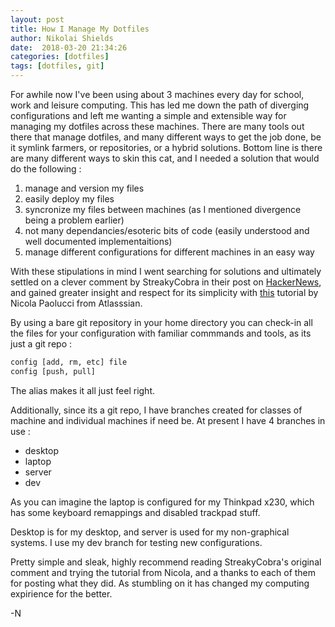 ```yaml
---
layout: post
title: How I Manage My Dotfiles 
author: Nikolai Shields
date:  2018-03-20 21:34:26
categories: [dotfiles]
tags: [dotfiles, git]
---
```


For awhile now I've been using about 3 machines every day for school, work and leisure computing.
This has led me down the path of diverging configurations and left me wanting a simple and extensible way for managing my dotfiles across these machines.
There are many tools out there that manage dotfiles, and many different ways to get the job done, be it symlink farmers, or repositories, or a hybrid solutions.
Bottom line is there are many different ways to skin this cat, and I needed a solution that would do the following :

1. manage and version my files
2. easily deploy my files
3. syncronize my files between machines (as I mentioned divergence being a problem earlier)
4. not many dependancies/esoteric bits of code (easily understood and well documented implementaitions)
5. manage different configurations for different machines in an easy way

With these stipulations in mind I went searching for solutions and ultimately settled on a clever comment by StreakyCobra in their post on [HackerNews](https://news.ycombinator.com/item?id=11070797),
and gained greater insight and respect for its simplicity with [this](https://developer.atlassian.com/blog/2016/02/best-way-to-store-dotfiles-git-bare-repo/) tutorial by Nicola Paolucci from Atlasssian.

By using a bare git repository in your home directory you can check-in all the files for your configuration with familiar commmands and tools, as its just a git repo :

````bash
config [add, rm, etc] file
config [push, pull]
````

The alias makes it all just feel right.

Additionally, since its a git repo, I have branches created for classes of machine and individual machines if need be. 
At present I have 4 branches in use :

+ desktop
+ laptop
+ server
+ dev

As you can imagine the laptop is configured for my Thinkpad x230, which has some keyboard remappings and disabled trackpad stuff.

Desktop is for my desktop, and server is used for my non-graphical systems.
I use my dev branch for testing new configurations.

Pretty simple and sleak, highly recommend reading StreakyCobra's original comment and trying the tutorial from Nicola, and a thanks to each of them for posting what they did.
As stumbling on it has changed my computing expirience for the better.

-N
